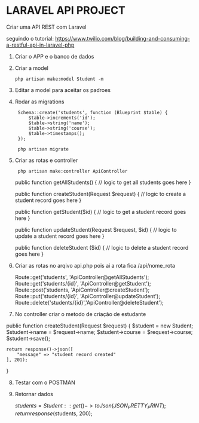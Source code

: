 # LARAVEL API PROJECT

Criar uma API REST com Laravel

seguindo o tutorial: https://www.twilio.com/blog/building-and-consuming-a-restful-api-in-laravel-php

1. Criar o APP e o banco de dados

2. Criar a model

       php artisan make:model Student -m

3. Editar a model para aceitar os padroes

    <?php

        namespace App;

        use Illuminate\Database\Eloquent\Model;

        class Student extends Model
        {
            protected $table = 'students';

            protected $fillable = ['name', 'course'];
        }

4. Rodar as migrations

        Schema::create('students', function (Blueprint $table) {
            $table->increments('id');
            $table->string('name');
            $table->string('course');
            $table->timestamps();
        });

        php artisan migrate

5. Criar as rotas e controller

        php artisan make:controller ApiController

    public function getAllStudents() {
      // logic to get all students goes here
    }

    public function createStudent(Request $request) {
      // logic to create a student record goes here
    }

    public function getStudent($id) {
      // logic to get a student record goes here
    }

    public function updateStudent(Request $request, $id) {
      // logic to update a student record goes here
    }

    public function deleteStudent ($id) {
      // logic to delete a student record goes here
    }

6. Criar as rotas no arqivo api.php pois ai a rota fica /api/nome_rota

    Route::get('students', 'ApiController@getAllStudents');
    Route::get('students/{id}', 'ApiController@getStudent');
    Route::post('students, 'ApiController@createStudent');
    Route::put('students/{id}', 'ApiController@updateStudent');
    Route::delete('students/{id}','ApiController@deleteStudent');

7. No controller criar o metodo de criação de estudante

  public function createStudent(Request $request) {
    $student = new Student;
    $student->name = $request->name;
    $student->course = $request->course;
    $student->save();

    return response()->json([
        "message" => "student record created"
    ], 201);
  }

8. Testar com o POSTMAN

9. Retornar dados

    $students = Student::get()->toJson(JSON_PRETTY_PRINT);
    return response($students, 200);



